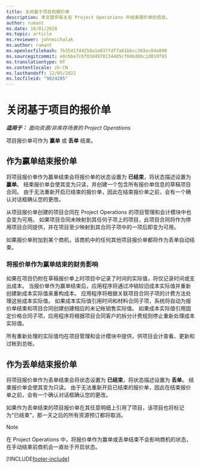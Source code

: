 ```yaml
---
title: 关闭基于项目的报价单
description: 本文提供有关在 Project Operations 中结束报价单的信息。
author: rumant
ms.date: 10/01/2020
ms.topic: article
ms.reviewer: johnmichalak
ms.author: rumant
ms.openlocfilehash: 7b35417d4258a1e837fdf7a61bbcc303ec04a900
ms.sourcegitcommit: e0cbbe7c6f03d4978134405cf04bd8bc1d019f65
ms.translationtype: HT
ms.contentlocale: zh-CN
ms.lasthandoff: 12/05/2022
ms.locfileid: "9824205"
---
```

# <a name="close-project-based-quotes"></a>关闭基于项目的报价单

_**适用于：** 面向资源/非库存场景的 Project Operations_

项目报价单可作为 **赢单** 或 **丢单** 结束。 

## <a name="close-a-quote-as-won"></a>作为赢单结束报价单

将项目报价单作为赢单结束会将报价单的状态设置为 **已结束**，将状态描述设置为 **赢单**。 结束报价单会使其变为只读，并创建一个包含所有报价单信息的草稿项目合同。 由于无法重新开启已结束的报价单，因此在结束报价单之前，会有一个确认对话框确认您的更改。

从项目报价单创建的项目合同在 Project Operations 的项目管理和会计模块中也会变为可用。 如果项目合同未映射到其任何子项上的项目，此项目合同将作为停用项目合同提供，并在项目至少映射到其合同子项中的一项后即变为可用。

如果报价单附加到某个商机，该商机中的任何其他项目报价单都将作为丢单自动结束。

### <a name="financial-impact-of-closing-a-quote-as-won"></a>将报价单作为赢单结束的财务影响

如果在项目仍附在草稿报价单上时项目中记录了时间的实际值，将仅记录时间或支出成本。 当报价单作为赢单结束后，应用程序将通过冲销较旧成本实际值并重新创建新成本实际值来重构成本。 应用程序将根据关联项目合同子项的计费方法处理这些成本实际值。 如果成本实际值引用时间和材料合同子项，系统将自动为报价单结束和项目合同创建创建相应的未记帐销售实际值。 如果成本实际值引用固定价格合同子项，应用程序将根据项目合同客户的拆分计费规则停止重新处理成本实际值。

所有重新处理的实际值均在项目管理和会计模块中提供，供项目会计查看、更新和过帐到总帐。 

## <a name="close-a-quote-as-lost"></a>作为丢单结束报价单

将项目报价单作为丢单结束会将状态设置为 **已结束**，将状态描述设置为 **丢单**。 结束报价单会使其变为只读。 由于无法重新开启已结束的报价单，因此在结束报价单之前，会有一个确认对话框确认您的更改。

如果作为丢单结束的项目报价单在其任意明细上引用了项目，该项目也将标记为“已结束”，那一天之后的所有资源预订都将取消。

> [!NOTE]
> 在 Project Operations 中，将报价单作为赢单或丢单结束不会影响商机的状态，在手动结束前商机会一直处于开启状态。


[!INCLUDE[footer-include](../includes/footer-banner.md)]
